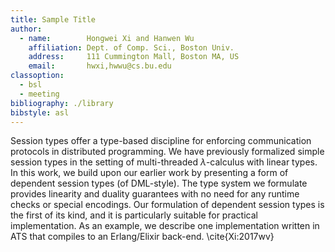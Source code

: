 ```yaml
---
title: Sample Title
author:
  - name:        Hongwei Xi and Hanwen Wu
    affiliation: Dept. of Comp. Sci., Boston Univ.
    address:     111 Cummington Mall, Boston MA, US
    email:       hwxi,hwwu@cs.bu.edu
classoption:
  - bsl
  - meeting
bibliography: ./library
bibstyle: asl
---
```


Session types offer a type-based discipline for enforcing communication protocols in distributed programming. We have previously formalized simple session types in the setting of multi-threaded $\lambda$-calculus with linear types. In this work, we build upon our earlier work by presenting a form of dependent session types (of DML-style). The type system we formulate provides linearity and duality guarantees with no need for any runtime checks or special encodings. Our formulation of dependent session types is the first of its kind, and it is particularly suitable for practical implementation. As an example, we describe one implementation written in ATS that compiles to an Erlang/Elixir back-end. \cite{Xi:2017wv}